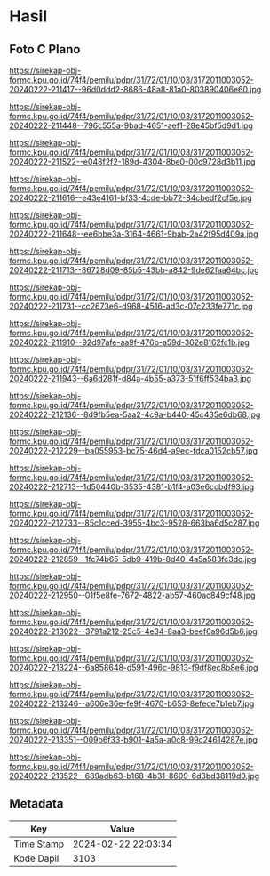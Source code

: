 # Hasil

## Foto C Plano

https://sirekap-obj-formc.kpu.go.id/74f4/pemilu/pdpr/31/72/01/10/03/3172011003052-20240222-211417--96d0ddd2-8686-48a8-81a0-803890406e60.jpg

https://sirekap-obj-formc.kpu.go.id/74f4/pemilu/pdpr/31/72/01/10/03/3172011003052-20240222-211448--796c555a-9bad-4651-aef1-28e45bf5d9d1.jpg

https://sirekap-obj-formc.kpu.go.id/74f4/pemilu/pdpr/31/72/01/10/03/3172011003052-20240222-211522--e048f2f2-189d-4304-8be0-00c9728d3b11.jpg

https://sirekap-obj-formc.kpu.go.id/74f4/pemilu/pdpr/31/72/01/10/03/3172011003052-20240222-211616--e43e4161-bf33-4cde-bb72-84cbedf2cf5e.jpg

https://sirekap-obj-formc.kpu.go.id/74f4/pemilu/pdpr/31/72/01/10/03/3172011003052-20240222-211648--ee6bbe3a-3164-4661-9bab-2a42f95d409a.jpg

https://sirekap-obj-formc.kpu.go.id/74f4/pemilu/pdpr/31/72/01/10/03/3172011003052-20240222-211713--86728d09-85b5-43bb-a842-9de62faa64bc.jpg

https://sirekap-obj-formc.kpu.go.id/74f4/pemilu/pdpr/31/72/01/10/03/3172011003052-20240222-211731--cc2673e6-d968-4516-ad3c-07c233fe771c.jpg

https://sirekap-obj-formc.kpu.go.id/74f4/pemilu/pdpr/31/72/01/10/03/3172011003052-20240222-211910--92d97afe-aa9f-476b-a59d-362e8162fc1b.jpg

https://sirekap-obj-formc.kpu.go.id/74f4/pemilu/pdpr/31/72/01/10/03/3172011003052-20240222-211943--6a6d281f-d84a-4b55-a373-51f6ff534ba3.jpg

https://sirekap-obj-formc.kpu.go.id/74f4/pemilu/pdpr/31/72/01/10/03/3172011003052-20240222-212136--8d9fb5ea-5aa2-4c9a-b440-45c435e6db68.jpg

https://sirekap-obj-formc.kpu.go.id/74f4/pemilu/pdpr/31/72/01/10/03/3172011003052-20240222-212229--ba055953-bc75-46d4-a9ec-fdca0152cb57.jpg

https://sirekap-obj-formc.kpu.go.id/74f4/pemilu/pdpr/31/72/01/10/03/3172011003052-20240222-212713--1d50440b-3535-4381-b1f4-a03e6ccbdf93.jpg

https://sirekap-obj-formc.kpu.go.id/74f4/pemilu/pdpr/31/72/01/10/03/3172011003052-20240222-212733--85c1cced-3955-4bc3-9528-663ba6d5c287.jpg

https://sirekap-obj-formc.kpu.go.id/74f4/pemilu/pdpr/31/72/01/10/03/3172011003052-20240222-212859--1fc74b65-5db9-419b-8d40-4a5a583fc3dc.jpg

https://sirekap-obj-formc.kpu.go.id/74f4/pemilu/pdpr/31/72/01/10/03/3172011003052-20240222-212950--01f5e8fe-7672-4822-ab57-460ac849cf48.jpg

https://sirekap-obj-formc.kpu.go.id/74f4/pemilu/pdpr/31/72/01/10/03/3172011003052-20240222-213022--3791a212-25c5-4e34-8aa3-beef6a96d5b6.jpg

https://sirekap-obj-formc.kpu.go.id/74f4/pemilu/pdpr/31/72/01/10/03/3172011003052-20240222-213224--6a858648-d591-496c-9813-f9df8ec8b8e6.jpg

https://sirekap-obj-formc.kpu.go.id/74f4/pemilu/pdpr/31/72/01/10/03/3172011003052-20240222-213246--a606e36e-fe9f-4670-b653-8efede7b1eb7.jpg

https://sirekap-obj-formc.kpu.go.id/74f4/pemilu/pdpr/31/72/01/10/03/3172011003052-20240222-213351--009b6f33-b901-4a5a-a0c8-99c24614287e.jpg

https://sirekap-obj-formc.kpu.go.id/74f4/pemilu/pdpr/31/72/01/10/03/3172011003052-20240222-213522--689adb63-b168-4b31-8609-6d3bd38119d0.jpg


## Metadata

| Key        | Value               |
| ---------- | ------------------- |
| Time Stamp | 2024-02-22 22:03:34 |
| Kode Dapil | 3103                |



